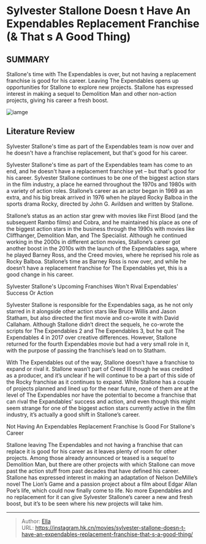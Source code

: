 # Sylvester Stallone Doesn t Have An Expendables Replacement Franchise (&amp; That s A Good Thing)


## SUMMARY 



  Stallone&#39;s time with The Expendables is over, but not having a replacement franchise is good for his career.   Leaving The Expendables opens up opportunities for Stallone to explore new projects.   Stallone has expressed interest in making a sequel to Demolition Man and other non-action projects, giving his career a fresh boost.  

![iamge](https://static1.srcdn.com/wordpress/wp-content/uploads/2024/01/sylvester-stallone-as-barney-ross-and-rocky-balboa.jpeg)

## Literature Review

Sylvester Stallone&#39;s time as part of the Expendables team is now over and he doesn&#39;t have a franchise replacement, but that&#39;s good for his career.




Sylvester Stallone&#39;s time as part of the Expendables team has come to an end, and he doesn&#39;t have a replacement franchise yet – but that&#39;s good for his career. Sylvester Stallone continues to be one of the biggest action stars in the film industry, a place he earned throughout the 1970s and 1980s with a variety of action roles. Stallone’s career as an actor began in 1969 as an extra, and his big break arrived in 1976 when he played Rocky Balboa in the sports drama Rocky, directed by John G. Avildsen and written by Stallone.




Stallone’s status as an action star grew with movies like First Blood (and the subsequent Rambo films) and Cobra, and he maintained his place as one of the biggest action stars in the business through the 1990s with movies like Cliffhanger, Demolition Man, and The Specialist. Although he continued working in the 2000s in different action movies, Stallone’s career got another boost in the 2010s with the launch of the Expendables saga, where he played Barney Ross, and the Creed movies, where he reprised his role as Rocky Balboa. Stallone’s time as Barney Ross is now over, and while he doesn’t have a replacement franchise for The Expendables yet, this is a good change in his career.


 Sylvester Stallone&#39;s Upcoming Franchises Won&#39;t Rival Expendables&#39; Success Or Action 
          

Sylvester Stallone is responsible for the Expendables saga, as he not only starred in it alongside other action stars like Bruce Willis and Jason Statham, but also directed the first movie and co-wrote it with David Callaham. Although Stallone didn’t direct the sequels, he co-wrote the scripts for The Expendables 2 and The Expendables 3, but he quit The Expendables 4 in 2017 over creative differences. However, Stallone returned for the fourth Expendables movie but had a very small role in it, with the purpose of passing the franchise’s lead on to Statham.




With The Expendables out of the way, Stallone doesn’t have a franchise to expand or rival it. Stallone wasn’t part of Creed III though he was credited as a producer, and it’s unclear if he will continue to be a part of this side of the Rocky franchise as it continues to expand. While Stallone has a couple of projects planned and lined up for the near future, none of them are at the level of The Expendables nor have the potential to become a franchise that can rival the Expandables’ success and action, and even though this might seem strange for one of the biggest action stars currently active in the film industry, it’s actually a good shift in Stallone’s career.



 Not Having An Expendables Replacement Franchise Is Good For Stallone&#39;s Career 
          

Stallone leaving The Expendables and not having a franchise that can replace it is good for his career as it leaves plenty of room for other projects. Among those already announced or teased is a sequel to Demolition Man, but there are other projects with which Stallone can move past the action stuff from past decades that have defined his career. Stallone has expressed interest in making an adaptation of Nelson DeMille’s novel The Lion’s Game and a passion project about a film about Edgar Allan Poe’s life, which could now finally come to life. No more Expendables and no replacement for it can give Sylvester Stallone’s career a new and fresh boost, but it’s to be seen where his new projects will take him.






---

> Author: [Ella](https://instagram.hk.cn/)  
> URL: https://instagram.hk.cn/movies/sylvester-stallone-doesn-t-have-an-expendables-replacement-franchise-that-s-a-good-thing/  

